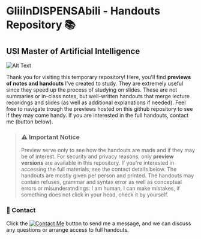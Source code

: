# GliiInDISPENSAbili - Handouts Repository 📚
## USI Master of Artificial Intelligence

![Alt Text](https://preview.redd.it/yqugry85uio31.jpg?width=640&crop=smart&auto=webp&s=cacb438953ec3df7637aa0ed820fe18a7cb9514a)

Thank you for visiting this temporary repository! Here, you'll find **previews of notes and handouts** I've created to study. They are extremely useful since they speed up the process of studying on slides. These are not summaries or in-class notes, but well-written handouts that merge lecture recoridngs and slides (as well as additional explanations if needed). Feel free to navigate trough the previews hosted on this github repository to see if they may come handy. If you are interested in the full handouts, contact me (button below).

> ### ⚠️ Important Notice
> Preview serve only to see how the handouts are made and if they may be of interest.
> For security and privacy reasons, only **preview versions** are available in this repository. If you're interested in accessing the full materials, see the contact details below. The handouts are mostly given per person and printed.
> The handouts may contain refuses, grammar and syntax error as well as conceptual errors or misunderatndings: I am human, I can make mistakes, if something does not click in your head, check it by yourself.

### 📩 Contact
Click the [![Contact Me](https://img.shields.io/badge/Contact%20Me-8A2BE2?style=flat)](https://t.me/caputcaprarum) button to send me a message, and we can discuss any questions or arrange access to full handouts.


